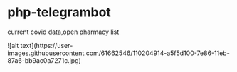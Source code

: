 # php-telegrambot
<p>current covid data,open pharmacy list</p>
![alt text](https://user-images.githubusercontent.com/61662546/110204914-a5f5d100-7e86-11eb-87a6-bb9ac0a7271c.jpg)

